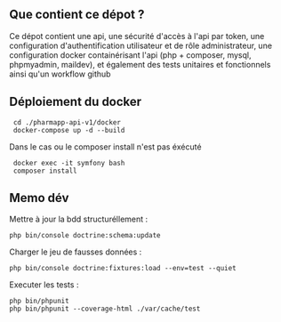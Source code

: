 ## Que contient ce dépot ?

Ce dépot contient une api, une sécurité d'accès à l'api par token, une configuration d'authentification utilisateur et de rôle administrateur, une configuration docker containérisant l'api (php + composer, mysql, phpmyadmin, maildev), et également des tests unitaires et fonctionnels ainsi qu'un workflow github

## Déploiement du docker

```
 cd ./pharmapp-api-v1/docker
 docker-compose up -d --build
```

Dans le cas ou le composer install n'est pas éxécuté
```
 docker exec -it symfony bash
 composer install
```

## Memo dév

Mettre à jour la bdd structuréllement :
```
php bin/console doctrine:schema:update
```

Charger le jeu de fausses données : 
```
php bin/console doctrine:fixtures:load --env=test --quiet
```

Executer les tests :
```
php bin/phpunit
php bin/phpunit --coverage-html ./var/cache/test
```

